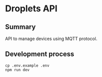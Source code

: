 # Droplets API

## Summary

API to manage devices using MQTT protocol.

## Development process

```
cp .env.example .env
npm run dev
```